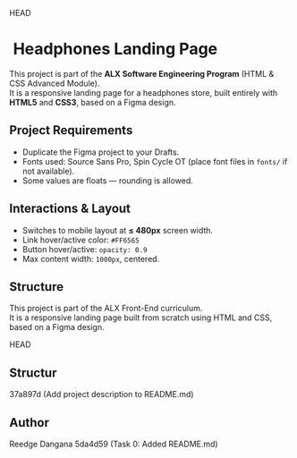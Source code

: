 HEAD
# ​ Headphones Landing Page

This project is part of the **ALX Software Engineering Program** (HTML & CSS Advanced Module).  
It is a responsive landing page for a headphones store, built entirely with **HTML5** and **CSS3**, based on a Figma design.

## Project Requirements

- Duplicate the Figma project to your Drafts.
- Fonts used: Source Sans Pro, Spin Cycle OT (place font files in `fonts/` if not available).
- Some values are floats — rounding is allowed.

## Interactions & Layout

- Switches to mobile layout at **≤ 480px** screen width.
- Link hover/active color: `#FF6565`
- Button hover/active: `opacity: 0.9`
- Max content width: `1000px`, centered.

## Structure



This project is part of the ALX Front-End curriculum.  
It is a responsive landing page built from scratch using HTML and CSS, based on a Figma design.

HEAD
## Structur
37a897d (Add project description to README.md)

## Author
Reedge Dangana
 5da4d59 (Task 0: Added README.md)
